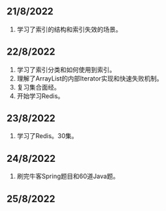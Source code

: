 ## 21/8/2022

1. 学习了索引的结构和索引失效的场景。



## 22/8/2022

1. 学习了索引分类和如何使用到索引。
2. 理解了ArrayList的内部Iterator实现和快速失败机制。
3. 复习集合面经。
4. 开始学习Redis。



## 23/8/2022

1. 学习了Redis。30集。



## 24/8/2022

1. 刷完牛客Spring题目和60道Java题。



## 25/8/2022

